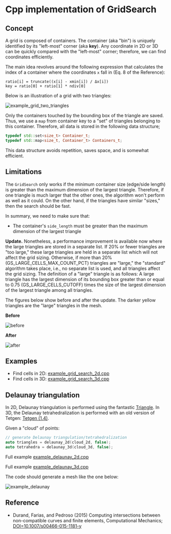 # Cpp implementation of GridSearch

## Concept

A grid is composed of containers. The container (aka "bin") is uniquely identified by its "left-most" corner (aka **key**). Any coordinate in 2D or 3D can be quickly compared with the "left-most" corner; therefore, we can find coordinates efficiently.

The main idea revolves around the following expression that calculates the index of a container where the coordinates `x` fall in (Eq. 8 of the Reference):

```text
ratio[i] = truncate((x[i] - xmin[i]) / Δx[i])
key = ratio[0] + ratio[1] * ndiv[0] 
```

Below is an illustration of a grid with two triangles:

![example_grid_two_triangles](https://github.com/cpmech/cpp-grid-search/raw/main/data/figures/example_grid_two_triangles.svg)

Only the containers touched by the bounding box of the triangle are saved. Thus, we use a `map` from container key to a "set" of triangles belonging to this container. Therefore, all data is stored in the following data structure;

```c++
typedef std::set<size_t> Container_t;
typedef std::map<size_t, Container_t> Containers_t;
```

This data structure avoids repetition, saves space, and is somewhat efficient.

## Limitations

The `GridSearch` only works if the minimum container size (edge/side length) is greater than the maximum dimension of the largest triangle. Therefore, if one triangle is much larger that the other ones, the algorithm won't perform as well as it could. On the other hand, if the triangles have similar "sizes," then the search should be fast.

In summary, we need to make sure that:

* The container's `side_length` must be greater than the maximum dimension of the largest triangle

**Update.** Nonetheless, a performance improvement is available now where the large triangles are stored in a separate list. If 20% or fewer triangles are "too large," these large triangles are held in a separate list which will not affect the grid sizing. Otherwise, if more than 20% (GS_LARGE_CELLS_MAX_COUNT_PCT) triangles are "large," the "standard" algorithm takes place, i.e., no separate list is used, and all triangles affect the grid sizing. The definition of a "large" triangle is as follows: A large triangle has the largest dimension of its bounding box greater than or equal to 0.75 (GS_LARGE_CELLS_CUTOFF) times the size of the largest dimension of the largest triangle among all triangles.

The figures below show before and after the update. The darker yellow triangles are the "large" triangles in the mesh.

**Before**

![before](https://github.com/cpmech/cpp-grid-search/raw/main/data/figures/test_grid_search_tri_find_works_old.svg)

**After**

![after](https://github.com/cpmech/cpp-grid-search/raw/main/data/figures/test_grid_search_tri_find_works.svg)

## Examples

* Find cells in 2D: [example_grid_search_2d.cpp](https://github.com/cpmech/cpp-grid-search/blob/main/examples/example_grid_search_2d.cpp)
* Find cells in 3D: [example_grid_search_3d.cpp](https://github.com/cpmech/cpp-grid-search/blob/main/examples/example_grid_search_3d.cpp)

## Delaunay triangulation

In 2D, Delaunay triangulation is performed using the fantastic [Triangle](https://www.cs.cmu.edu/~quake/triangle.html). In 3D, the Delaunay tetrahedralization is performed with an old version of Tetgen: [Tetgen (1.4)](http://tetgen.org/).

Given a "cloud" of points:

```c++
// generate Delaunay triangulation/tetrahedralization
auto triangles = delaunay_2d(cloud_2d, false);
auto tetrahedra = delaunay_3d(cloud_3d, false);
```

Full example [example_delaunay_2d.cpp](https://github.com/cpmech/cpp-grid-search/blob/main/examples/example_delaunay_2d.cpp)

Full example [example_delaunay_3d.cpp](https://github.com/cpmech/cpp-grid-search/blob/main/examples/example_delaunay_3d.cpp)

The code should generate a mesh like the one below:

![example_delaunay](https://github.com/cpmech/cpp-grid-search/raw/main/data/figures/doc_triangle_delaunay_1.svg)

## Reference

* Durand, Farias, and Pedroso (2015) Computing intersections between
  non-compatible curves and finite elements, Computational Mechanics;
  [DOI=10.1007/s00466-015-1181-y](https://link.springer.com/article/10.1007/s00466-015-1181-y)
